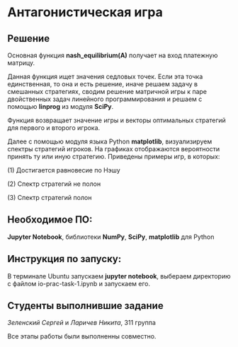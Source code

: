 # Антагонистическая игра

## Решение

Основная функция **nash_equilibrium(A)** получает на вход платежную матрицу. 

Данная функция ищет значения седловых точек. Если эта точка единственная, то она и есть решение, иначе решаем задачу в смешанных стратегиях, сводим решение матричной игры к паре двойственных задач линейного программирования и решаем с помощью **linprog** из модуля **SciPy**.

Функция возвращает значение игры и векторы оптимальных стратегий для первого и второго игрока.

Далее с помощью модуля языка Python **matplotlib**, визуализируем спектры стратегий игроков. На графиках отображаются вероятности принять ту или иную стратегию. Приведены примеры игр, в которых:

 (1) Достигается равновесие по Нэшу

 (2) Спектр стратегий не полон

 (3) Спектр стратегий полон


## Необходимое ПО:
**Jupyter Notebook**, библиотеки **NumPy**, **SciPy**, **matplotlib** для Python

## Инструкция по запуску:
В терминале Ubuntu запускаем **jupyter notebook**, выбераем директорию с файлом io-prac-task-1.ipynb и запускаем его.

## Студенты выполнившие задание
*Зеленский Сергей* и *Ларичев Никита*, 311 группа

Все этапы работы были выполненны совместно.
